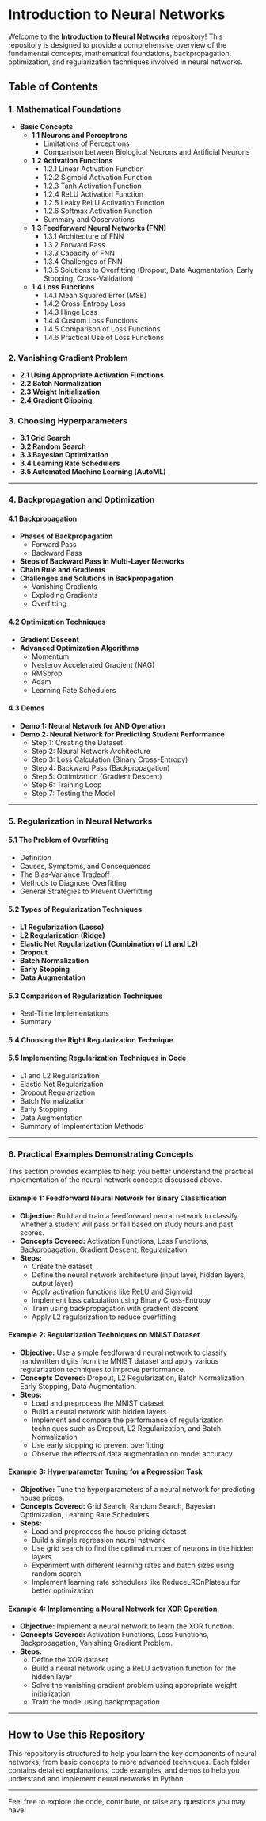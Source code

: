 # Introduction to Neural Networks

Welcome to the **Introduction to Neural Networks** repository! This repository is designed to provide a comprehensive overview of the fundamental concepts, mathematical foundations, backpropagation, optimization, and regularization techniques involved in neural networks.

## Table of Contents

### 1. Mathematical Foundations
- **Basic Concepts**
  - **1.1 Neurons and Perceptrons**
    - Limitations of Perceptrons
    - Comparison between Biological Neurons and Artificial Neurons
  - **1.2 Activation Functions**
    - 1.2.1 Linear Activation Function
    - 1.2.2 Sigmoid Activation Function
    - 1.2.3 Tanh Activation Function
    - 1.2.4 ReLU Activation Function
    - 1.2.5 Leaky ReLU Activation Function
    - 1.2.6 Softmax Activation Function
    - Summary and Observations
  - **1.3 Feedforward Neural Networks (FNN)**
    - 1.3.1 Architecture of FNN
    - 1.3.2 Forward Pass
    - 1.3.3 Capacity of FNN
    - 1.3.4 Challenges of FNN
    - 1.3.5 Solutions to Overfitting (Dropout, Data Augmentation, Early Stopping, Cross-Validation)
  - **1.4 Loss Functions**
    - 1.4.1 Mean Squared Error (MSE)
    - 1.4.2 Cross-Entropy Loss
    - 1.4.3 Hinge Loss
    - 1.4.4 Custom Loss Functions
    - 1.4.5 Comparison of Loss Functions
    - 1.4.6 Practical Use of Loss Functions

### 2. Vanishing Gradient Problem
- **2.1 Using Appropriate Activation Functions**
- **2.2 Batch Normalization**
- **2.3 Weight Initialization**
- **2.4 Gradient Clipping**

### 3. Choosing Hyperparameters
- **3.1 Grid Search**
- **3.2 Random Search**
- **3.3 Bayesian Optimization**
- **3.4 Learning Rate Schedulers**
- **3.5 Automated Machine Learning (AutoML)**

---

### 4. Backpropagation and Optimization

#### 4.1 Backpropagation
- **Phases of Backpropagation**
  - Forward Pass
  - Backward Pass
- **Steps of Backward Pass in Multi-Layer Networks**
- **Chain Rule and Gradients**
- **Challenges and Solutions in Backpropagation**
  - Vanishing Gradients
  - Exploding Gradients
  - Overfitting

#### 4.2 Optimization Techniques
- **Gradient Descent**
- **Advanced Optimization Algorithms**
  - Momentum
  - Nesterov Accelerated Gradient (NAG)
  - RMSprop
  - Adam
  - Learning Rate Schedulers

#### 4.3 Demos
- **Demo 1: Neural Network for AND Operation**
- **Demo 2: Neural Network for Predicting Student Performance**
  - Step 1: Creating the Dataset
  - Step 2: Neural Network Architecture
  - Step 3: Loss Calculation (Binary Cross-Entropy)
  - Step 4: Backward Pass (Backpropagation)
  - Step 5: Optimization (Gradient Descent)
  - Step 6: Training Loop
  - Step 7: Testing the Model

---

### 5. Regularization in Neural Networks

#### 5.1 The Problem of Overfitting
- Definition
- Causes, Symptoms, and Consequences
- The Bias-Variance Tradeoff
- Methods to Diagnose Overfitting
- General Strategies to Prevent Overfitting

#### 5.2 Types of Regularization Techniques
- **L1 Regularization (Lasso)**
- **L2 Regularization (Ridge)**
- **Elastic Net Regularization (Combination of L1 and L2)**
- **Dropout**
- **Batch Normalization**
- **Early Stopping**
- **Data Augmentation**

#### 5.3 Comparison of Regularization Techniques
- Real-Time Implementations
- Summary

#### 5.4 Choosing the Right Regularization Technique

#### 5.5 Implementing Regularization Techniques in Code
- L1 and L2 Regularization
- Elastic Net Regularization
- Dropout Regularization
- Batch Normalization
- Early Stopping
- Data Augmentation
- Summary of Implementation Methods

---

### 6. Practical Examples Demonstrating Concepts

This section provides examples to help you better understand the practical implementation of the neural network concepts discussed above.

#### Example 1: Feedforward Neural Network for Binary Classification
- **Objective:** Build and train a feedforward neural network to classify whether a student will pass or fail based on study hours and past scores.
- **Concepts Covered:** Activation Functions, Loss Functions, Backpropagation, Gradient Descent, Regularization.
- **Steps:**
  - Create the dataset
  - Define the neural network architecture (input layer, hidden layers, output layer)
  - Apply activation functions like ReLU and Sigmoid
  - Implement loss calculation using Binary Cross-Entropy
  - Train using backpropagation with gradient descent
  - Apply L2 regularization to reduce overfitting

#### Example 2: Regularization Techniques on MNIST Dataset
- **Objective:** Use a simple feedforward neural network to classify handwritten digits from the MNIST dataset and apply various regularization techniques to improve performance.
- **Concepts Covered:** Dropout, L2 Regularization, Batch Normalization, Early Stopping, Data Augmentation.
- **Steps:**
  - Load and preprocess the MNIST dataset
  - Build a neural network with hidden layers
  - Implement and compare the performance of regularization techniques such as Dropout, L2 Regularization, and Batch Normalization
  - Use early stopping to prevent overfitting
  - Observe the effects of data augmentation on model accuracy

#### Example 3: Hyperparameter Tuning for a Regression Task
- **Objective:** Tune the hyperparameters of a neural network for predicting house prices.
- **Concepts Covered:** Grid Search, Random Search, Bayesian Optimization, Learning Rate Schedulers.
- **Steps:**
  - Load and preprocess the house pricing dataset
  - Build a simple regression neural network
  - Use grid search to find the optimal number of neurons in the hidden layers
  - Experiment with different learning rates and batch sizes using random search
  - Implement learning rate schedulers like ReduceLROnPlateau for better optimization

#### Example 4: Implementing a Neural Network for XOR Operation
- **Objective:** Implement a neural network to learn the XOR function.
- **Concepts Covered:** Activation Functions, Loss Functions, Backpropagation, Vanishing Gradient Problem.
- **Steps:**
  - Define the XOR dataset
  - Build a neural network using a ReLU activation function for the hidden layer
  - Solve the vanishing gradient problem using appropriate weight initialization
  - Train the model using backpropagation

---

## How to Use this Repository
This repository is structured to help you learn the key components of neural networks, from basic concepts to more advanced techniques. Each folder contains detailed explanations, code examples, and demos to help you understand and implement neural networks in Python.

---

Feel free to explore the code, contribute, or raise any questions you may have!
